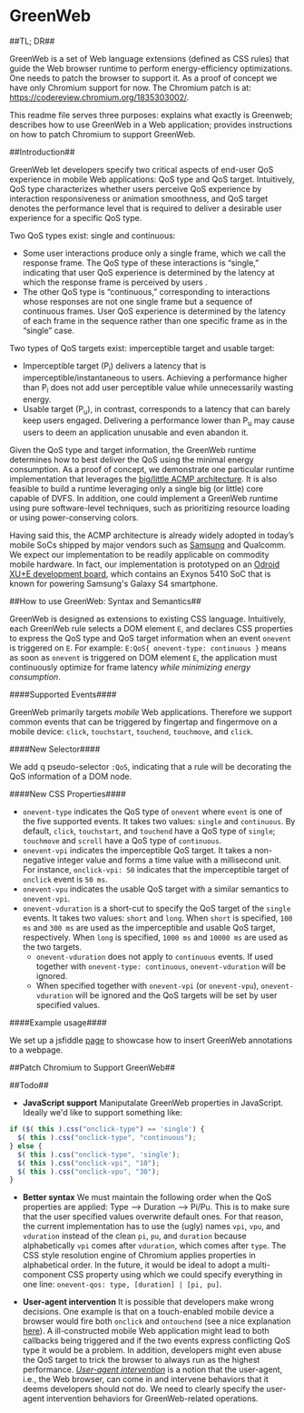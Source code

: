 # GreenWeb

##TL; DR##

GreenWeb is a set of Web language extensions (defined as CSS rules) that guide the Web browser runtime to perform energy-efficiency optimizations. One needs to patch the browser to support it. As a proof of concept we have only Chromium support for now. The Chromium patch is at: https://codereview.chromium.org/1835303002/.

This readme file serves three purposes: explains what exactly is Greenweb; describes how to use GreenWeb in a Web application; provides instructions on how to patch Chromium to support GreenWeb.

##Introduction##

GreenWeb let developers specify two critical aspects of end-user QoS experience in mobile Web applications: QoS type and QoS target. Intuitively, QoS type characterizes whether users perceive QoS experience by interaction responsiveness or animation smoothness, and QoS target denotes the performance level that is required to deliver a desirable user experience for a specific QoS type.

Two QoS types exist: single and continuous:
* Some user interactions produce only a single frame, which we call the response frame. The QoS type of these interactions is “single,” indicating that user QoS experience is determined by the latency at which the response frame is perceived by users .
* The other QoS type is “continuous,” corresponding to interactions whose responses are not one single frame but a sequence of continuous frames. User QoS experience is determined by the latency of each frame in the sequence rather than one specific frame as in the “single” case.

Two types of QoS targets exist: imperceptible target and usable target:
* Imperceptible target (P<sub>i</sub>) delivers a latency that is imperceptible/instantaneous to users. Achieving a performance higher than P<sub>i</sub> does not add user perceptible value while unnecessarily wasting energy.
* Usable target (P<sub>u</sub>), in contrast, corresponds to a latency that can barely keep users engaged. Delivering a performance lower than P<sub>u</sub> may cause users to deem an application unusable and even abandon it.

Given the QoS type and target information, the GreenWeb runtime determines how to best deliver the QoS using the minimal energy consumption. As a proof of concept, we demonstrate one particular runtime implementation that leverages the [big/little ACMP architecture](https://en.wikipedia.org/wiki/ARM_big.LITTLE). It is also feasible to build a runtime leveraging only a single big (or little) core capable of DVFS. In addition, one could implement a GreenWeb runtime using pure software-level techniques, such as prioritizing resource loading or using power-conserving colors.

Having said this, the ACMP architecture is already widely adopted in today’s mobile SoCs shipped by major vendors such as [Samsung](https://www.arm.com/files/pdf/Heterogeneous_Multi_Processing_Solution_of_Exynos_5_Octa_with_ARM_bigLITTLE_Technology.pdf) and Qualcomm. We expect our implementation to be readily applicable on commodity mobile hardware. In fact, our implementation is prototyped on an [Odroid XU+E development board](http://www.hardkernel.com/main/products/prdt_info.php?g_code=G137463363079), which contains an Exynos 5410 SoC that is known for powering Samsung's Galaxy S4 smartphone.

##How to use GreenWeb: Syntax and Semantics##

GreenWeb is designed as extensions to existing CSS language. Intuitively, each GreenWeb rule selects a DOM element `E`, and declares CSS properties to express the QoS type and QoS target information when an event `onevent` is triggered on `E`. For example: `E:QoS{ onevent-type: continuous }` means as soon as `onevent` is triggered on DOM element `E`, the application must continuously optimize for frame latency *while minimizing energy consumption*.

####Supported Events####

GreenWeb primarily targets *mobile* Web applications. Therefore we support common events that can be triggered by fingertap and fingermove on a mobile device: `click`, `touchstart`, `touchend`, `touchmove`, and `click`.

####New Selector####

We add q pseudo-selector `:QoS`, indicating that a rule will be decorating the QoS information of a DOM node.

####New CSS Properties####

* `onevent-type` indicates the QoS type of `onevent` where `event` is one of the five supported events. It takes two values: `single` and `continuous`. By default, `click`, `touchstart`, and `touchend` have a QoS type of `single`; `touchmove` and `scroll` have a QoS type of `continuous`.
* `onevent-vpi` indicates the imperceptible QoS target. It takes a non-negative integer value and forms a time value with a millisecond unit. For instance, `onclick-vpi: 50` indicates that the imperceptible target of `onclick` event is `50 ms`.
* `onevent-vpu` indicates the usable QoS target with a similar semantics to `onevent-vpi`.
* `onevent-vduration` is a short-cut to specify the QoS target of the `single` events. It takes two values: `short` and `long`. When `short` is specified, `100 ms` and `300 ms` are used as the imperceptible and usable QoS target, respectively. When `long` is specified, `1000 ms` and `10000 ms` are used as the two targets.
  * `onevent-vduration` does not apply to `continuous` events. If used together with `onevent-type: continuous`, `onevent-vduration` will be ignored.
  * When specified together with `onevent-vpi` (or `onevent-vpu`), `onevent-vduration` will be ignored and the QoS targets will be set by user specified values.

####Example usage####

We set up a jsfiddle [page](https://jsfiddle.net/rn9twf8c/2/) to showcase how to insert GreenWeb annotations to a webpage.

##Patch Chromium to Support GreenWeb##

##Todo##

* **JavaScript support** Maniputalate GreenWeb properties in JavaScript. Ideally we'd like to support something like:
```javascript
if ($( this ).css("onclick-type") == 'single') {
  $( this ).css("onclick-type", "continuous");
} else {
  $( this ).css("onclick-type", 'single');
  $( this ).css("onclick-vpi", "10");
  $( this ).css("onclick-vpu", "30");
}
```

* **Better syntax** We must maintain the following order when the QoS properties are applied: Type --> Duration --> Pi/Pu. This is to make sure that the user specified values overwrite default ones. For that reason, the current implementation has to use the (ugly) names `vpi`, `vpu`, and `vduration` instead of the clean `pi`, `pu`, and `duration` because alphabetically `vpi` comes after `vduration`, which comes after `type`. The CSS style resolution engine of Chromium applies properties in alphabetical order. In the future, it would be ideal to adopt a multi-component CSS property using which we could specify everything in one line: `onevent-qos: type, [duration] | [pi, pu]`.

* **User-agent intervention** It is possible that developers make wrong decisions. One example is that on a touch-enabled mobile device a browser would fire both `onclick` and `ontouchend` (see a nice explanation [here](http://tutorials.jenkov.com/responsive-mobile-friendly-web-design/touch-events-in-javascript.html)). A ill-constructed mobile Web application might lead to both callbacks being triggered and if the two events express conflicting QoS type it would be a problem. In addition, developers might even abuse the QoS target to trick the browser to always run as the highest performance. [*User-agent intervention*](https://docs.google.com/document/d/1E16tmoOveGopys9Fx4Nn8x8P9q7Jm6CJIqoJyz31tlg) is a notion that the user-agent, i.e., the Web browser, can come in and intervene behaviors that it deems developers should not do. We need to clearly specify the user-agent intervention behaviors for GreenWeb-related operations.
